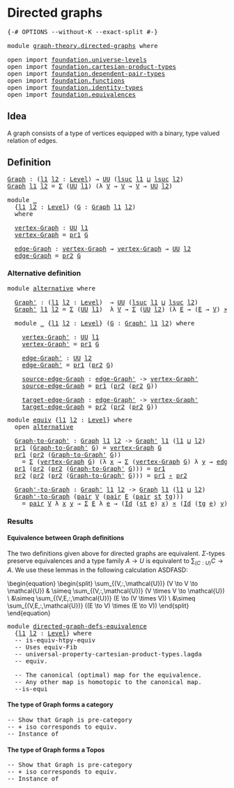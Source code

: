 # Directed graphs

<pre class="Agda"><a id="28" class="Symbol">{-#</a> <a id="32" class="Keyword">OPTIONS</a> <a id="40" class="Pragma">--without-K</a> <a id="52" class="Pragma">--exact-split</a> <a id="66" class="Symbol">#-}</a>

<a id="71" class="Keyword">module</a> <a id="78" href="graph-theory.directed-graphs.html" class="Module">graph-theory.directed-graphs</a> <a id="107" class="Keyword">where</a>

<a id="114" class="Keyword">open</a> <a id="119" class="Keyword">import</a> <a id="126" href="foundation.universe-levels.html" class="Module">foundation.universe-levels</a>
<a id="153" class="Keyword">open</a> <a id="158" class="Keyword">import</a> <a id="165" href="foundation.cartesian-product-types.html" class="Module">foundation.cartesian-product-types</a>
<a id="200" class="Keyword">open</a> <a id="205" class="Keyword">import</a> <a id="212" href="foundation.dependent-pair-types.html" class="Module">foundation.dependent-pair-types</a>
<a id="244" class="Keyword">open</a> <a id="249" class="Keyword">import</a> <a id="256" href="foundation.functions.html" class="Module">foundation.functions</a>
<a id="277" class="Keyword">open</a> <a id="282" class="Keyword">import</a> <a id="289" href="foundation.identity-types.html" class="Module">foundation.identity-types</a>
<a id="315" class="Keyword">open</a> <a id="320" class="Keyword">import</a> <a id="327" href="foundation.equivalences.html" class="Module">foundation.equivalences</a>
</pre>
## Idea

A graph consists of a type of vertices equipped with a binary, type valued relation of edges.

## Definition

<pre class="Agda"><a id="Graph"></a><a id="483" href="graph-theory.directed-graphs.html#483" class="Function">Graph</a> <a id="489" class="Symbol">:</a> <a id="491" class="Symbol">(</a><a id="492" href="graph-theory.directed-graphs.html#492" class="Bound">l1</a> <a id="495" href="graph-theory.directed-graphs.html#495" class="Bound">l2</a> <a id="498" class="Symbol">:</a> <a id="500" href="Agda.Primitive.html#597" class="Postulate">Level</a><a id="505" class="Symbol">)</a> <a id="507" class="Symbol">→</a> <a id="509" href="foundation-core.universe-levels.html#222" class="Primitive">UU</a> <a id="512" class="Symbol">(</a><a id="513" href="Agda.Primitive.html#780" class="Primitive">lsuc</a> <a id="518" href="graph-theory.directed-graphs.html#492" class="Bound">l1</a> <a id="521" href="Agda.Primitive.html#810" class="Primitive Operator">⊔</a> <a id="523" href="Agda.Primitive.html#780" class="Primitive">lsuc</a> <a id="528" href="graph-theory.directed-graphs.html#495" class="Bound">l2</a><a id="530" class="Symbol">)</a>
<a id="532" href="graph-theory.directed-graphs.html#483" class="Function">Graph</a> <a id="538" href="graph-theory.directed-graphs.html#538" class="Bound">l1</a> <a id="541" href="graph-theory.directed-graphs.html#541" class="Bound">l2</a> <a id="544" class="Symbol">=</a> <a id="546" href="foundation-core.dependent-pair-types.html#502" class="Record">Σ</a> <a id="548" class="Symbol">(</a><a id="549" href="foundation-core.universe-levels.html#222" class="Primitive">UU</a> <a id="552" href="graph-theory.directed-graphs.html#538" class="Bound">l1</a><a id="554" class="Symbol">)</a> <a id="556" class="Symbol">(λ</a> <a id="559" href="graph-theory.directed-graphs.html#559" class="Bound">V</a> <a id="561" class="Symbol">→</a> <a id="563" href="graph-theory.directed-graphs.html#559" class="Bound">V</a> <a id="565" class="Symbol">→</a> <a id="567" href="graph-theory.directed-graphs.html#559" class="Bound">V</a> <a id="569" class="Symbol">→</a> <a id="571" href="foundation-core.universe-levels.html#222" class="Primitive">UU</a> <a id="574" href="graph-theory.directed-graphs.html#541" class="Bound">l2</a><a id="576" class="Symbol">)</a>

<a id="579" class="Keyword">module</a> <a id="586" href="graph-theory.directed-graphs.html#586" class="Module">_</a>
  <a id="590" class="Symbol">{</a><a id="591" href="graph-theory.directed-graphs.html#591" class="Bound">l1</a> <a id="594" href="graph-theory.directed-graphs.html#594" class="Bound">l2</a> <a id="597" class="Symbol">:</a> <a id="599" href="Agda.Primitive.html#597" class="Postulate">Level</a><a id="604" class="Symbol">}</a> <a id="606" class="Symbol">(</a><a id="607" href="graph-theory.directed-graphs.html#607" class="Bound">G</a> <a id="609" class="Symbol">:</a> <a id="611" href="graph-theory.directed-graphs.html#483" class="Function">Graph</a> <a id="617" href="graph-theory.directed-graphs.html#591" class="Bound">l1</a> <a id="620" href="graph-theory.directed-graphs.html#594" class="Bound">l2</a><a id="622" class="Symbol">)</a>
  <a id="626" class="Keyword">where</a>

  <a id="635" href="graph-theory.directed-graphs.html#635" class="Function">vertex-Graph</a> <a id="648" class="Symbol">:</a> <a id="650" href="foundation-core.universe-levels.html#222" class="Primitive">UU</a> <a id="653" href="graph-theory.directed-graphs.html#591" class="Bound">l1</a>
  <a id="658" href="graph-theory.directed-graphs.html#635" class="Function">vertex-Graph</a> <a id="671" class="Symbol">=</a> <a id="673" href="foundation-core.dependent-pair-types.html#592" class="Field">pr1</a> <a id="677" href="graph-theory.directed-graphs.html#607" class="Bound">G</a>

  <a id="682" href="graph-theory.directed-graphs.html#682" class="Function">edge-Graph</a> <a id="693" class="Symbol">:</a> <a id="695" href="graph-theory.directed-graphs.html#635" class="Function">vertex-Graph</a> <a id="708" class="Symbol">→</a> <a id="710" href="graph-theory.directed-graphs.html#635" class="Function">vertex-Graph</a> <a id="723" class="Symbol">→</a> <a id="725" href="foundation-core.universe-levels.html#222" class="Primitive">UU</a> <a id="728" href="graph-theory.directed-graphs.html#594" class="Bound">l2</a>
  <a id="733" href="graph-theory.directed-graphs.html#682" class="Function">edge-Graph</a> <a id="744" class="Symbol">=</a> <a id="746" href="foundation-core.dependent-pair-types.html#604" class="Field">pr2</a> <a id="750" href="graph-theory.directed-graphs.html#607" class="Bound">G</a>
</pre>
### Alternative definition

<pre class="Agda"><a id="793" class="Keyword">module</a> <a id="alternative"></a><a id="800" href="graph-theory.directed-graphs.html#800" class="Module">alternative</a> <a id="812" class="Keyword">where</a>

  <a id="alternative.Graph&#39;"></a><a id="821" href="graph-theory.directed-graphs.html#821" class="Function">Graph&#39;</a> <a id="828" class="Symbol">:</a> <a id="830" class="Symbol">(</a><a id="831" href="graph-theory.directed-graphs.html#831" class="Bound">l1</a> <a id="834" href="graph-theory.directed-graphs.html#834" class="Bound">l2</a> <a id="837" class="Symbol">:</a> <a id="839" href="Agda.Primitive.html#597" class="Postulate">Level</a><a id="844" class="Symbol">)</a>  <a id="847" class="Symbol">→</a> <a id="849" href="foundation-core.universe-levels.html#222" class="Primitive">UU</a> <a id="852" class="Symbol">(</a><a id="853" href="Agda.Primitive.html#780" class="Primitive">lsuc</a> <a id="858" href="graph-theory.directed-graphs.html#831" class="Bound">l1</a> <a id="861" href="Agda.Primitive.html#810" class="Primitive Operator">⊔</a> <a id="863" href="Agda.Primitive.html#780" class="Primitive">lsuc</a> <a id="868" href="graph-theory.directed-graphs.html#834" class="Bound">l2</a><a id="870" class="Symbol">)</a>
  <a id="874" href="graph-theory.directed-graphs.html#821" class="Function">Graph&#39;</a> <a id="881" href="graph-theory.directed-graphs.html#881" class="Bound">l1</a> <a id="884" href="graph-theory.directed-graphs.html#884" class="Bound">l2</a> <a id="887" class="Symbol">=</a> <a id="889" href="foundation-core.dependent-pair-types.html#502" class="Record">Σ</a> <a id="891" class="Symbol">(</a><a id="892" href="foundation-core.universe-levels.html#222" class="Primitive">UU</a> <a id="895" href="graph-theory.directed-graphs.html#881" class="Bound">l1</a><a id="897" class="Symbol">)</a>  <a id="900" class="Symbol">λ</a> <a id="902" href="graph-theory.directed-graphs.html#902" class="Bound">V</a> <a id="904" class="Symbol">→</a> <a id="906" href="foundation-core.dependent-pair-types.html#502" class="Record">Σ</a> <a id="908" class="Symbol">(</a><a id="909" href="foundation-core.universe-levels.html#222" class="Primitive">UU</a> <a id="912" href="graph-theory.directed-graphs.html#884" class="Bound">l2</a><a id="914" class="Symbol">)</a> <a id="916" class="Symbol">(λ</a> <a id="919" href="graph-theory.directed-graphs.html#919" class="Bound">E</a> <a id="921" class="Symbol">→</a> <a id="923" class="Symbol">(</a><a id="924" href="graph-theory.directed-graphs.html#919" class="Bound">E</a> <a id="926" class="Symbol">→</a> <a id="928" href="graph-theory.directed-graphs.html#902" class="Bound">V</a><a id="929" class="Symbol">)</a> <a id="931" href="foundation-core.cartesian-product-types.html#577" class="Function Operator">×</a> <a id="933" class="Symbol">(</a><a id="934" href="graph-theory.directed-graphs.html#919" class="Bound">E</a> <a id="936" class="Symbol">→</a> <a id="938" href="graph-theory.directed-graphs.html#902" class="Bound">V</a><a id="939" class="Symbol">))</a>

  <a id="945" class="Keyword">module</a> <a id="952" href="graph-theory.directed-graphs.html#952" class="Module">_</a> <a id="954" class="Symbol">{</a><a id="955" href="graph-theory.directed-graphs.html#955" class="Bound">l1</a> <a id="958" href="graph-theory.directed-graphs.html#958" class="Bound">l2</a> <a id="961" class="Symbol">:</a> <a id="963" href="Agda.Primitive.html#597" class="Postulate">Level</a><a id="968" class="Symbol">}</a> <a id="970" class="Symbol">(</a><a id="971" href="graph-theory.directed-graphs.html#971" class="Bound">G</a> <a id="973" class="Symbol">:</a> <a id="975" href="graph-theory.directed-graphs.html#821" class="Function">Graph&#39;</a> <a id="982" href="graph-theory.directed-graphs.html#955" class="Bound">l1</a> <a id="985" href="graph-theory.directed-graphs.html#958" class="Bound">l2</a><a id="987" class="Symbol">)</a> <a id="989" class="Keyword">where</a>

    <a id="1000" href="graph-theory.directed-graphs.html#1000" class="Function">vertex-Graph&#39;</a> <a id="1014" class="Symbol">:</a> <a id="1016" href="foundation-core.universe-levels.html#222" class="Primitive">UU</a> <a id="1019" href="graph-theory.directed-graphs.html#955" class="Bound">l1</a>
    <a id="1026" href="graph-theory.directed-graphs.html#1000" class="Function">vertex-Graph&#39;</a> <a id="1040" class="Symbol">=</a> <a id="1042" href="foundation-core.dependent-pair-types.html#592" class="Field">pr1</a> <a id="1046" href="graph-theory.directed-graphs.html#971" class="Bound">G</a>

    <a id="1053" href="graph-theory.directed-graphs.html#1053" class="Function">edge-Graph&#39;</a> <a id="1065" class="Symbol">:</a> <a id="1067" href="foundation-core.universe-levels.html#222" class="Primitive">UU</a> <a id="1070" href="graph-theory.directed-graphs.html#958" class="Bound">l2</a>
    <a id="1077" href="graph-theory.directed-graphs.html#1053" class="Function">edge-Graph&#39;</a> <a id="1089" class="Symbol">=</a> <a id="1091" href="foundation-core.dependent-pair-types.html#592" class="Field">pr1</a> <a id="1095" class="Symbol">(</a><a id="1096" href="foundation-core.dependent-pair-types.html#604" class="Field">pr2</a> <a id="1100" href="graph-theory.directed-graphs.html#971" class="Bound">G</a><a id="1101" class="Symbol">)</a>

    <a id="1108" href="graph-theory.directed-graphs.html#1108" class="Function">source-edge-Graph</a> <a id="1126" class="Symbol">:</a> <a id="1128" href="graph-theory.directed-graphs.html#1053" class="Function">edge-Graph&#39;</a> <a id="1140" class="Symbol">-&gt;</a> <a id="1143" href="graph-theory.directed-graphs.html#1000" class="Function">vertex-Graph&#39;</a>
    <a id="1161" href="graph-theory.directed-graphs.html#1108" class="Function">source-edge-Graph</a> <a id="1179" class="Symbol">=</a> <a id="1181" href="foundation-core.dependent-pair-types.html#592" class="Field">pr1</a> <a id="1185" class="Symbol">(</a><a id="1186" href="foundation-core.dependent-pair-types.html#604" class="Field">pr2</a> <a id="1190" class="Symbol">(</a><a id="1191" href="foundation-core.dependent-pair-types.html#604" class="Field">pr2</a> <a id="1195" href="graph-theory.directed-graphs.html#971" class="Bound">G</a><a id="1196" class="Symbol">))</a>

    <a id="1204" href="graph-theory.directed-graphs.html#1204" class="Function">target-edge-Graph</a> <a id="1222" class="Symbol">:</a> <a id="1224" href="graph-theory.directed-graphs.html#1053" class="Function">edge-Graph&#39;</a> <a id="1236" class="Symbol">-&gt;</a> <a id="1239" href="graph-theory.directed-graphs.html#1000" class="Function">vertex-Graph&#39;</a>
    <a id="1257" href="graph-theory.directed-graphs.html#1204" class="Function">target-edge-Graph</a> <a id="1275" class="Symbol">=</a> <a id="1277" href="foundation-core.dependent-pair-types.html#604" class="Field">pr2</a> <a id="1281" class="Symbol">(</a><a id="1282" href="foundation-core.dependent-pair-types.html#604" class="Field">pr2</a> <a id="1286" class="Symbol">(</a><a id="1287" href="foundation-core.dependent-pair-types.html#604" class="Field">pr2</a> <a id="1291" href="graph-theory.directed-graphs.html#971" class="Bound">G</a><a id="1292" class="Symbol">))</a>
</pre>
<pre class="Agda"><a id="1308" class="Keyword">module</a> <a id="equiv"></a><a id="1315" href="graph-theory.directed-graphs.html#1315" class="Module">equiv</a> <a id="1321" class="Symbol">{</a><a id="1322" href="graph-theory.directed-graphs.html#1322" class="Bound">l1</a> <a id="1325" href="graph-theory.directed-graphs.html#1325" class="Bound">l2</a> <a id="1328" class="Symbol">:</a> <a id="1330" href="Agda.Primitive.html#597" class="Postulate">Level</a><a id="1335" class="Symbol">}</a> <a id="1337" class="Keyword">where</a>
  <a id="1345" class="Keyword">open</a> <a id="1350" href="graph-theory.directed-graphs.html#800" class="Module">alternative</a>

  <a id="equiv.Graph-to-Graph&#39;"></a><a id="1365" href="graph-theory.directed-graphs.html#1365" class="Function">Graph-to-Graph&#39;</a> <a id="1381" class="Symbol">:</a> <a id="1383" href="graph-theory.directed-graphs.html#483" class="Function">Graph</a> <a id="1389" href="graph-theory.directed-graphs.html#1322" class="Bound">l1</a> <a id="1392" href="graph-theory.directed-graphs.html#1325" class="Bound">l2</a> <a id="1395" class="Symbol">-&gt;</a> <a id="1398" href="graph-theory.directed-graphs.html#821" class="Function">Graph&#39;</a> <a id="1405" href="graph-theory.directed-graphs.html#1322" class="Bound">l1</a> <a id="1408" class="Symbol">(</a><a id="1409" href="graph-theory.directed-graphs.html#1322" class="Bound">l1</a> <a id="1412" href="Agda.Primitive.html#810" class="Primitive Operator">⊔</a> <a id="1414" href="graph-theory.directed-graphs.html#1325" class="Bound">l2</a><a id="1416" class="Symbol">)</a>
  <a id="1420" href="foundation-core.dependent-pair-types.html#592" class="Field">pr1</a> <a id="1424" class="Symbol">(</a><a id="1425" href="graph-theory.directed-graphs.html#1365" class="Function">Graph-to-Graph&#39;</a> <a id="1441" href="graph-theory.directed-graphs.html#1441" class="Bound">G</a><a id="1442" class="Symbol">)</a> <a id="1444" class="Symbol">=</a> <a id="1446" href="graph-theory.directed-graphs.html#635" class="Function">vertex-Graph</a> <a id="1459" href="graph-theory.directed-graphs.html#1441" class="Bound">G</a>
  <a id="1463" href="foundation-core.dependent-pair-types.html#592" class="Field">pr1</a> <a id="1467" class="Symbol">(</a><a id="1468" href="foundation-core.dependent-pair-types.html#604" class="Field">pr2</a> <a id="1472" class="Symbol">(</a><a id="1473" href="graph-theory.directed-graphs.html#1365" class="Function">Graph-to-Graph&#39;</a> <a id="1489" href="graph-theory.directed-graphs.html#1489" class="Bound">G</a><a id="1490" class="Symbol">))</a>
    <a id="1497" class="Symbol">=</a> <a id="1499" href="foundation-core.dependent-pair-types.html#502" class="Record">Σ</a> <a id="1501" class="Symbol">(</a><a id="1502" href="graph-theory.directed-graphs.html#635" class="Function">vertex-Graph</a> <a id="1515" href="graph-theory.directed-graphs.html#1489" class="Bound">G</a><a id="1516" class="Symbol">)</a> <a id="1518" class="Symbol">(λ</a> <a id="1521" href="graph-theory.directed-graphs.html#1521" class="Bound">x</a> <a id="1523" class="Symbol">→</a> <a id="1525" href="foundation-core.dependent-pair-types.html#502" class="Record">Σ</a> <a id="1527" class="Symbol">(</a><a id="1528" href="graph-theory.directed-graphs.html#635" class="Function">vertex-Graph</a> <a id="1541" href="graph-theory.directed-graphs.html#1489" class="Bound">G</a><a id="1542" class="Symbol">)</a> <a id="1544" class="Symbol">λ</a> <a id="1546" href="graph-theory.directed-graphs.html#1546" class="Bound">y</a> <a id="1548" class="Symbol">→</a> <a id="1550" href="graph-theory.directed-graphs.html#682" class="Function">edge-Graph</a> <a id="1561" href="graph-theory.directed-graphs.html#1489" class="Bound">G</a>  <a id="1564" href="graph-theory.directed-graphs.html#1521" class="Bound">x</a> <a id="1566" href="graph-theory.directed-graphs.html#1546" class="Bound">y</a><a id="1567" class="Symbol">)</a>
  <a id="1571" href="foundation-core.dependent-pair-types.html#592" class="Field">pr1</a> <a id="1575" class="Symbol">(</a><a id="1576" href="foundation-core.dependent-pair-types.html#604" class="Field">pr2</a> <a id="1580" class="Symbol">(</a><a id="1581" href="foundation-core.dependent-pair-types.html#604" class="Field">pr2</a> <a id="1585" class="Symbol">(</a><a id="1586" href="graph-theory.directed-graphs.html#1365" class="Function">Graph-to-Graph&#39;</a> <a id="1602" href="graph-theory.directed-graphs.html#1602" class="Bound">G</a><a id="1603" class="Symbol">)))</a> <a id="1607" class="Symbol">=</a> <a id="1609" href="foundation-core.dependent-pair-types.html#592" class="Field">pr1</a>
  <a id="1615" href="foundation-core.dependent-pair-types.html#604" class="Field">pr2</a> <a id="1619" class="Symbol">(</a><a id="1620" href="foundation-core.dependent-pair-types.html#604" class="Field">pr2</a> <a id="1624" class="Symbol">(</a><a id="1625" href="foundation-core.dependent-pair-types.html#604" class="Field">pr2</a> <a id="1629" class="Symbol">(</a><a id="1630" href="graph-theory.directed-graphs.html#1365" class="Function">Graph-to-Graph&#39;</a> <a id="1646" href="graph-theory.directed-graphs.html#1646" class="Bound">G</a><a id="1647" class="Symbol">)))</a> <a id="1651" class="Symbol">=</a> <a id="1653" href="foundation-core.dependent-pair-types.html#592" class="Field">pr1</a> <a id="1657" href="foundation-core.functions.html#407" class="Function Operator">∘</a> <a id="1659" href="foundation-core.dependent-pair-types.html#604" class="Field">pr2</a>

  <a id="equiv.Graph&#39;-to-Graph"></a><a id="1666" href="graph-theory.directed-graphs.html#1666" class="Function">Graph&#39;-to-Graph</a> <a id="1682" class="Symbol">:</a> <a id="1684" href="graph-theory.directed-graphs.html#821" class="Function">Graph&#39;</a> <a id="1691" href="graph-theory.directed-graphs.html#1322" class="Bound">l1</a> <a id="1694" href="graph-theory.directed-graphs.html#1325" class="Bound">l2</a> <a id="1697" class="Symbol">-&gt;</a> <a id="1700" href="graph-theory.directed-graphs.html#483" class="Function">Graph</a> <a id="1706" href="graph-theory.directed-graphs.html#1322" class="Bound">l1</a> <a id="1709" class="Symbol">(</a><a id="1710" href="graph-theory.directed-graphs.html#1322" class="Bound">l1</a> <a id="1713" href="Agda.Primitive.html#810" class="Primitive Operator">⊔</a> <a id="1715" href="graph-theory.directed-graphs.html#1325" class="Bound">l2</a><a id="1717" class="Symbol">)</a>
  <a id="1721" href="graph-theory.directed-graphs.html#1666" class="Function">Graph&#39;-to-Graph</a> <a id="1737" class="Symbol">(</a><a id="1738" href="foundation-core.dependent-pair-types.html#575" class="InductiveConstructor">pair</a> <a id="1743" href="graph-theory.directed-graphs.html#1743" class="Bound">V</a> <a id="1745" class="Symbol">(</a><a id="1746" href="foundation-core.dependent-pair-types.html#575" class="InductiveConstructor">pair</a> <a id="1751" href="graph-theory.directed-graphs.html#1751" class="Bound">E</a> <a id="1753" class="Symbol">(</a><a id="1754" href="foundation-core.dependent-pair-types.html#575" class="InductiveConstructor">pair</a> <a id="1759" href="graph-theory.directed-graphs.html#1759" class="Bound">st</a> <a id="1762" href="graph-theory.directed-graphs.html#1762" class="Bound">tg</a><a id="1764" class="Symbol">)))</a>
    <a id="1772" class="Symbol">=</a> <a id="1774" href="foundation-core.dependent-pair-types.html#575" class="InductiveConstructor">pair</a> <a id="1779" href="graph-theory.directed-graphs.html#1743" class="Bound">V</a> <a id="1781" class="Symbol">λ</a> <a id="1783" href="graph-theory.directed-graphs.html#1783" class="Bound">x</a> <a id="1785" href="graph-theory.directed-graphs.html#1785" class="Bound">y</a> <a id="1787" class="Symbol">→</a> <a id="1789" href="foundation-core.dependent-pair-types.html#502" class="Record">Σ</a> <a id="1791" href="graph-theory.directed-graphs.html#1751" class="Bound">E</a> <a id="1793" class="Symbol">λ</a> <a id="1795" href="graph-theory.directed-graphs.html#1795" class="Bound">e</a> <a id="1797" class="Symbol">→</a> <a id="1799" class="Symbol">(</a><a id="1800" href="foundation-core.identity-types.html#1754" class="Datatype">Id</a> <a id="1803" class="Symbol">(</a><a id="1804" href="graph-theory.directed-graphs.html#1759" class="Bound">st</a> <a id="1807" href="graph-theory.directed-graphs.html#1795" class="Bound">e</a><a id="1808" class="Symbol">)</a> <a id="1810" href="graph-theory.directed-graphs.html#1783" class="Bound">x</a><a id="1811" class="Symbol">)</a> <a id="1813" href="foundation-core.cartesian-product-types.html#577" class="Function Operator">×</a> <a id="1815" class="Symbol">(</a><a id="1816" href="foundation-core.identity-types.html#1754" class="Datatype">Id</a> <a id="1819" class="Symbol">(</a><a id="1820" href="graph-theory.directed-graphs.html#1762" class="Bound">tg</a> <a id="1823" href="graph-theory.directed-graphs.html#1795" class="Bound">e</a><a id="1824" class="Symbol">)</a> <a id="1826" href="graph-theory.directed-graphs.html#1785" class="Bound">y</a><a id="1827" class="Symbol">)</a>
</pre>
### Results

#### Equivalence between Graph definitions

The two definitions given above for directed graphs are equivalent. $\Sigma$-types preserve equivalences and a type family $A \to U$ is equivalent to $\sum_{(C : U)} C \to A$.
We use these lemmas in the following calculation ASDFASD:

\begin{equation}
\begin{split}
\sum_{(V\,:\,\mathcal{U})} (V \to V \to \mathcal{U}) & \simeq \sum_{(V\,:\,\mathcal{U})}
 (V \times V \to \mathcal{U}) \\
 &\simeq \sum_{(V,E\,:\,\mathcal{U})} (E \to (V \times V)) \\
&\simeq  \sum_{(V,E\,:\,\mathcal{U})} ((E \to V) \times (E \to V))
\end{split}
\end{equation}


<pre class="Agda"><a id="2441" class="Keyword">module</a> <a id="directed-graph-defs-equivalence"></a><a id="2448" href="graph-theory.directed-graphs.html#2448" class="Module">directed-graph-defs-equivalence</a>
  <a id="2482" class="Symbol">{</a><a id="2483" href="graph-theory.directed-graphs.html#2483" class="Bound">l1</a> <a id="2486" href="graph-theory.directed-graphs.html#2486" class="Bound">l2</a> <a id="2489" class="Symbol">:</a> <a id="2491" href="Agda.Primitive.html#597" class="Postulate">Level</a><a id="2496" class="Symbol">}</a> <a id="2498" class="Keyword">where</a>
  <a id="2506" class="Comment">-- is-equiv-htpy-equiv</a>
  <a id="2531" class="Comment">-- Uses equiv-Fib</a>
  <a id="2551" class="Comment">-- universal-property-cartesian-product-types.lagda</a>
  <a id="2605" class="Comment">-- equiv.</a>

  <a id="2618" class="Comment">-- The canonical (optimal) map for the equivalence.</a>
  <a id="2672" class="Comment">-- Any other map is homotopic to the canonical map.</a>
  <a id="2726" class="Comment">--is-equi</a>
</pre>
#### The type of Graph forms a category

<pre class="Agda"><a id="2790" class="Comment">-- Show that Graph is pre-category</a>
<a id="2825" class="Comment">-- + iso corresponds to equiv.</a>
<a id="2856" class="Comment">-- Instance of</a>
</pre>
#### The type of Graph forms a Topos

<pre class="Agda"><a id="2922" class="Comment">-- Show that Graph is pre-category</a>
<a id="2957" class="Comment">-- + iso corresponds to equiv.</a>
<a id="2988" class="Comment">-- Instance of</a>
</pre>